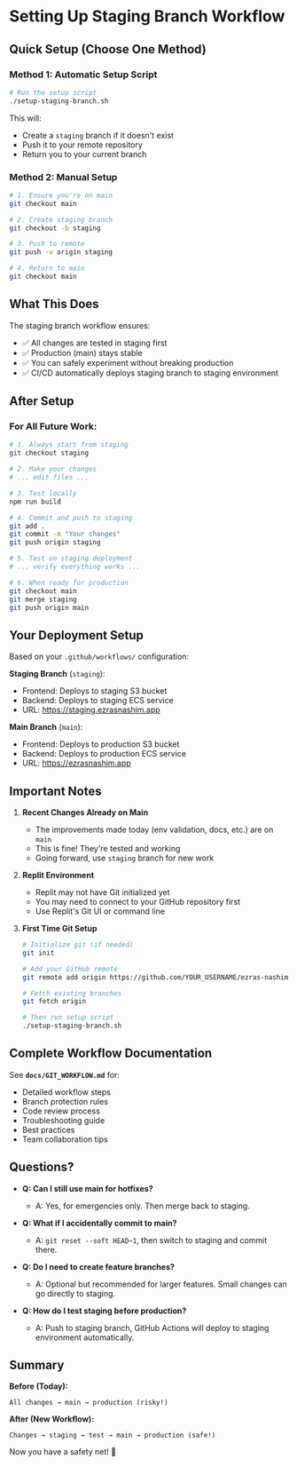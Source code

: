 # Setting Up Staging Branch Workflow

## Quick Setup (Choose One Method)

### Method 1: Automatic Setup Script

```bash
# Run the setup script
./setup-staging-branch.sh
```

This will:
- Create a `staging` branch if it doesn't exist
- Push it to your remote repository
- Return you to your current branch

### Method 2: Manual Setup

```bash
# 1. Ensure you're on main
git checkout main

# 2. Create staging branch
git checkout -b staging

# 3. Push to remote
git push -u origin staging

# 4. Return to main
git checkout main
```

## What This Does

The staging branch workflow ensures:
- ✅ All changes are tested in staging first
- ✅ Production (main) stays stable
- ✅ You can safely experiment without breaking production
- ✅ CI/CD automatically deploys staging branch to staging environment

## After Setup

### For All Future Work:

```bash
# 1. Always start from staging
git checkout staging

# 2. Make your changes
# ... edit files ...

# 3. Test locally
npm run build

# 4. Commit and push to staging
git add .
git commit -m "Your changes"
git push origin staging

# 5. Test on staging deployment
# ... verify everything works ...

# 6. When ready for production
git checkout main
git merge staging
git push origin main
```

## Your Deployment Setup

Based on your `.github/workflows/` configuration:

**Staging Branch** (`staging`):
- Frontend: Deploys to staging S3 bucket
- Backend: Deploys to staging ECS service
- URL: https://staging.ezrasnashim.app

**Main Branch** (`main`):
- Frontend: Deploys to production S3 bucket
- Backend: Deploys to production ECS service
- URL: https://ezrasnashim.app

## Important Notes

1. **Recent Changes Already on Main**
   - The improvements made today (env validation, docs, etc.) are on `main`
   - This is fine! They're tested and working
   - Going forward, use `staging` branch for new work

2. **Replit Environment**
   - Replit may not have Git initialized yet
   - You may need to connect to your GitHub repository first
   - Use Replit's Git UI or command line

3. **First Time Git Setup**
   ```bash
   # Initialize git (if needed)
   git init

   # Add your GitHub remote
   git remote add origin https://github.com/YOUR_USERNAME/ezras-nashim.git

   # Fetch existing branches
   git fetch origin

   # Then run setup script
   ./setup-staging-branch.sh
   ```

## Complete Workflow Documentation

See **`docs/GIT_WORKFLOW.md`** for:
- Detailed workflow steps
- Branch protection rules
- Code review process
- Troubleshooting guide
- Best practices
- Team collaboration tips

## Questions?

- **Q: Can I still use main for hotfixes?**
  - A: Yes, for emergencies only. Then merge back to staging.

- **Q: What if I accidentally commit to main?**
  - A: `git reset --soft HEAD~1`, then switch to staging and commit there.

- **Q: Do I need to create feature branches?**
  - A: Optional but recommended for larger features. Small changes can go directly to staging.

- **Q: How do I test staging before production?**
  - A: Push to staging branch, GitHub Actions will deploy to staging environment automatically.

## Summary

**Before (Today):**
```
All changes → main → production (risky!)
```

**After (New Workflow):**
```
Changes → staging → test → main → production (safe!)
```

Now you have a safety net! 🎉
